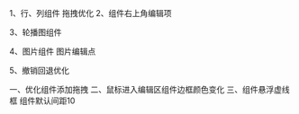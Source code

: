 1、行、列组件
拖拽优化
2、组件右上角编辑项

3、轮播图组件

4、图片组件
图片编辑点

5、撤销回退优化



一、优化组件添加拖拽
二、鼠标进入编辑区组件边框颜色变化
三、组件悬浮虚线框
组件默认间距10